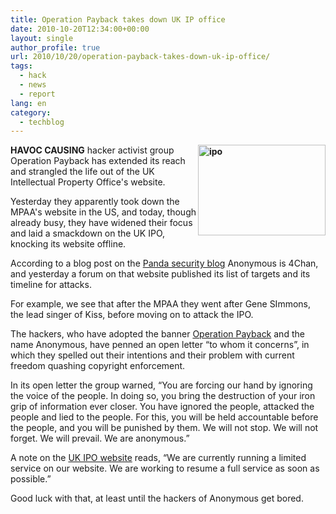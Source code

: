```yaml
---
title: Operation Payback takes down UK IP office
date: 2010-10-20T12:34:00+00:00
layout: single
author_profile: true
url: 2010/10/20/operation-payback-takes-down-uk-ip-office/
tags:
  - hack
  - news
  - report
lang: en
category: 
  - techblog
---
```

**[<img title="ipo" border="0" alt="ipo" align="right" src="http://lh6.ggpht.com/_vaUVXcmC3OI/TL7axeNuYuI/AAAAAAAACx4/jB-IiTBvrj8/ipo_thumb%5B1%5D.jpg?imgmax=800" width="204" height="145" />](http://lh4.ggpht.com/_vaUVXcmC3OI/TL7av1JqYMI/AAAAAAAACx0/4zl-uo2iov8/s1600-h/ipo%5B3%5D.jpg)HAVOC CAUSING** hacker activist group Operation Payback has extended its reach and strangled the life out of the UK Intellectual Property Office's website.

Yesterday they apparently took down the MPAA's website in the US, and today, though already busy, they have widened their focus and laid a smackdown on the UK IPO, knocking its website offline.

According to a blog post on the [Panda security blog](http://pandalabs.pandasecurity.com/4chan-users-organize-ddos-against-mpaa/) Anonymous is 4Chan, and yesterday a forum on that website published its list of targets and its timeline for attacks.

For example, we see that after the MPAA they went after Gene SImmons, the lead singer of Kiss, before moving on to attack the IPO.

The hackers, who have adopted the banner [Operation Payback](http://tieve.tk/about.php) and the name Anonymous, have penned an open letter “to whom it concerns”, in which they spelled out their intentions and their problem with current freedom quashing copyright enforcement.

In its open letter the group warned, “You are forcing our hand by ignoring the voice of the people. In doing so, you bring the destruction of your iron grip of information ever closer. You have ignored the people, attacked the people and lied to the people. For this, you will be held accountable before the people, and you will be punished by them. We will not stop. We will not forget. We will prevail. We are anonymous.”

A note on the [UK IPO website](http://www.ipo.gov.uk/) reads, “We are currently running a limited service on our website. We are working to resume a full service as soon as possible.”

Good luck with that, at least until the hackers of Anonymous get bored.
